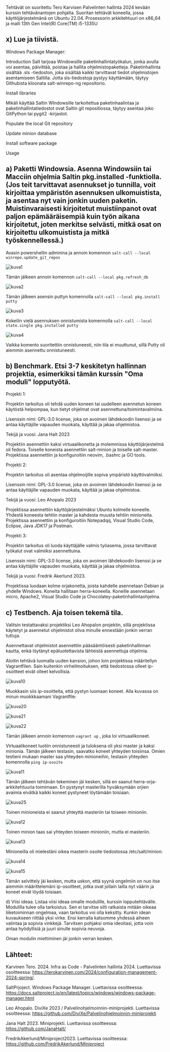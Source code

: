 Tehtävät on suoritettu Tero Karvisen Palvelinten hallinta 2024 kevään kurssin tehtävänantojen pohjalta. Suoritan tehtävät koneella, jossa käyttöjärjestelmänä on Ubuntu 22.04. Prosessorin arkkitehtuuri on x86_64 ja malli 13th Gen Intel(R) Core(TM) i5-1335U


## x) Lue ja tiivistä. 

Windows Package Manager:

Introduction
 Salt tarjoaa Windowsille paketinhallintatyökalun, jonka avulla voi asentaa, päivittää, poistaa ja hallita ohjelmistopaketteja.
  Paketinhallinta sisältää .sls -tiedoston, joka sisältää kaikki tarvittavat tiedot ohjelmistojen asentamiseen Saltilla.
   Jotta sls-tiedostoja pystyy käyttämään, täytyy Githubista kloonata salt-winrepo-ng repositorio.
    
   
Install libraries

Mikäli käyttää Saltin WIndowsille tarkoitettua paketinhaalintaa ja paketinhallintatiedostot ovat Saltin git repositiossa, täytyy asentaa joko GitPython tai pygit2 -kirjastot.

Populate the local Git repository



Update minion database

Install software package

Usage


## a) Paketti Windowsia. Asenna Windowsiin tai Macciin ohjelmia Saltin pkg.installed -funktiolla. (Jos teit tarvittavat asennukset jo tunnilla, voit kirjoittaa ympäristön asennuksen ulkomuistista, ja asentaa nyt vain jonkin uuden paketin. Muistinvaraisesti kirjoitetut muistiinpanot ovat paljon epämääräisempiä kuin työn aikana kirjoitetut, joten merkitse selvästi, mitkä osat on kirjoitettu ulkomuistista ja mitkä työskennellessä.)

Avasin powershellin adminina ja annoin komennon `salt-call --local winrepo.update_git_repos`

![kuva1](https://github.com/Pakknoo/Palvelinten_hallinta/assets/122889266/9e41936a-4813-4540-b696-7647ee421443)


Tämän jälkeen annoin komennon `salt-call --local pkg.refresh_db`

![kuva2](https://github.com/Pakknoo/Palvelinten_hallinta/assets/122889266/5e60288b-7460-4f71-9c61-989d07c08e73)

Tämän jälkeen asensin puttyn komennolla `salt-call --local pkg.install putty`

![kuva3](https://github.com/Pakknoo/Palvelinten_hallinta/assets/122889266/89307367-471a-4ee3-9b52-e4df232447f1)

Kokeilin vielä asennuksen onnistumista komennolla `salt-call --local state.single pkg.installed putty`

![kuva4](https://github.com/Pakknoo/Palvelinten_hallinta/assets/122889266/5c0382fd-062b-4bfe-a63f-475c0cdf37b0)

Vaikka komento suoritettiin onnistuneesti, niin tila ei muuttunut, sillä Putty oli aiemmin asennettu onnistuneesti. 


## b) Benchmark. Etsi 3-7 keskitetyn hallinnan projektia, esimerkiksi tämän kurssin "Oma moduli" lopputyötä. 

Projekti 1:

Projektin tarkoitus oli tehdä uuden koneen tai uudelleen asennetun koneen käytöstä helpompaa, kun tietyt ohjelmat ovat asennettuna/toimintavalmiina. 

Lisenssin nimi:  GPL-3.0 license, joka on avoimen lähdekoodin lisenssi ja se antaa käyttäjille vapauden muokata, käyttää ja jakaa ohjelmistoa. 
               
Tekijä ja vuosi: Jana Halt 2023
    
Projektiin asennettiin kaksi virtuaalikonetta ja molemmissa käyttöjärjestelmä oli fedora. Toiselle koneista asennettiin salt-minion ja toiselle salt-master. Projektissa asennettiin ja konfiguroitiin neovim, .bashrc ja GO tools.

Projekti 2:

Projektin tarkoitus oli asentaa ohjelmoijille sopiva ympäristö käyttövalmiiksi. 

Lisenssin nimi:  GPL-3.0 license, joka on avoimen lähdekoodin lisenssi ja se antaa käyttäjille vapauden muokata, käyttää ja jakaa ohjelmistoa. 

Tekijä ja vuosi:  Leo Ahopalo 2023

Projektissa asennettiin käyttöjärjestelmäksi Ubuntu kolmelle koneelle. Yhdestä koneesta tehtiin master ja kahdesta muusta tehtiin minioneita. Projektissa asennettiin ja konfiguroitiin Notepadqq, Visual Studio Code, Eclipse, Java JDK17 ja Postman. 

Projekti 3:

Projektin tarkoitus oli luoda käyttäjälle valmis työasema, jossa tarvittavat työkalut ovat valmiiksi asennettuina. 

Lisenssin nimi:  GPL-3.0 license, joka on avoimen lähdekoodin lisenssi ja se antaa käyttäjille vapauden muokata, käyttää ja jakaa ohjelmistoa.

Tekijä ja vuosi:  Fredrik Akerlund 2023.

Projektissa luodaan kolme orjakonetta, joista kahdelle asennetaan Debian ja yhdelle Windows. Koneita hallitaan herra-koneella. Koneille asennetaan micro, Apache2, Visual Studio Code ja Chocolatey-paketinhallintaohjelma. 

## c) Testbench. Aja toisen tekemä tila.

Valitsin testattavaksi projektiksi Leo Ahopalon projektin, sillä projektissa käytetyt ja asennetut ohjelmistot oliva minulle ennestään jonkin verran tuttuja. 

Asennettavat ohjelmistot asennettiin pääsääntöisesti paketinhallinnan kautta, enkä löytänyt epäluotettavista lähteistä asennettuja ohjelmia. 

Aloitin tehtävä luomalla uuden kansion, johon loin projektissa määritellyn Vagrantfilen. Sain kuitenkin virheilmoituksen, että tiedostossa olleet ip-osoitteet eivät olleet kelvollisia. 

![kuva10](https://github.com/Pakknoo/Palvelinten_hallinta/assets/122889266/66a730c7-30ad-4d4a-882a-79ac44ca2102)


Muokkasin siis ip-osoitteita, että pystyn luomaan koneet. Alla kuvassa on minun muokkkaamani Vagrantfile:

![kuva20](https://github.com/Pakknoo/Palvelinten_hallinta/assets/122889266/534991d9-06fa-4d8a-8ac8-637f2ca16794)

![kuva21](https://github.com/Pakknoo/Palvelinten_hallinta/assets/122889266/6f79d50a-8c16-468e-a956-deb81a88692e)


![kuva22](https://github.com/Pakknoo/Palvelinten_hallinta/assets/122889266/cf68c162-2884-4161-9365-ad9f1562b283)


Tämän jälkeen annoin komennon `vagrant up` , joka loi virtuaalikoneet. 

Virtuaalikoneet luotiin onnistuneesti ja tuloksena oli yksi master ja kaksi minionia. Tämän jälkeen testasin, saavatko koneet yhteyden toisiinsa. Omien testieni mukaan master saa yhteyden minioneihin, testasin yhteyden komennolla `ping ip-osoite`

![kuva11](https://github.com/Pakknoo/Palvelinten_hallinta/assets/122889266/8bc26b24-acc7-476f-8b78-07d1e1f731d9)


Tämän jälkeen tehtävän tekeminen jäi kesken, sillä en saanut herra-orja-arkkitehtuuria toimimaan. En pystynyt masterilla hyväksymään orjien avaimia eivätkä kaikki koneet pystyneet löytämään toisiaan.

![kuva25](https://github.com/Pakknoo/Palvelinten_hallinta/assets/122889266/11827f81-4bae-48b2-8337-f70500c87f61)


Toinen minioneista ei saanut yhteyttä masteriin tai toiseen minioniin.

![kuva12](https://github.com/Pakknoo/Palvelinten_hallinta/assets/122889266/7fc774bf-4205-4a0d-a867-c42e0696dffa)



Toinen minion taas sai yhteyden toiseen minioniin, mutta ei masteriin. 

![kuva13](https://github.com/Pakknoo/Palvelinten_hallinta/assets/122889266/10ad7cf2-a125-4dce-9516-284047e55cc2)


Minioneilla oli mielestäni oikea masterin osoite tiedostossa /etc/salt/minion:

![kuva14](https://github.com/Pakknoo/Palvelinten_hallinta/assets/122889266/56a992eb-100f-4182-a381-b33ad8b2bb58)

![kuva15](https://github.com/Pakknoo/Palvelinten_hallinta/assets/122889266/a7396312-ef05-4ad9-a848-32a12b43e0c6)

Tämän selvittely jäi kesken, mutta uskon, että syynä ongelmiin on nuo itse aiemmin määrittelemäni ip-osoitteet, jotka ovat jollain lailla nyt väärin ja koneet eivät löydä toisiaan.






   
d) Viisi ideaa. Listaa viisi ideaa omalle modulille, kurssin lopputehtävälle. Modulilla tulee olla tarkoistus. Sen ei tarvitse silti ratkaista mitään oikeaa liiketoiminnan ongelmaa, vaan tarkoitus voi olla keksitty. Kunkin idean kuvaukseen riittää yksi virke. Ensi kerralla katsomme yhdessä aiheen valintaa ja sopivia vinkkejä. Tarvitsen pohjaksi omia ideoitasi, jotta voin antaa hyödyllisiä ja juuri sinulle sopivia neuvoja.

Oman modulin miettiminen jäi jonkin verran kesken.


## Lähteet:

Karvinen Tero. 2024. Infra as Code - Palvelinten hallinta 2024. Luettavissa osoitteessa: https://terokarvinen.com/2024/configuration-management-2024-spring/.

SaltPrjoject. Windows Package Manager. Luettavissa osoitteessa:
https://docs.saltproject.io/en/latest/topics/windows/windows-package-manager.html

Leo Ahopalo. DiviXe 2023 / Palvelinohjelmoinnin-miniprojekti. Luettavissa osoitteessa: https://github.com/DiviXe/Palvelinohjelmoinnin-miniprojekti

Jana Halt 2023. Miniprojekti. Luettavissa osoitteessa: https://github.com/JanaHalt/

FredrikAkerlund/Miniproject2023. Luettavissa osoitteessa: https://github.com/FredrikAkerlund/Miniproject
